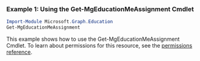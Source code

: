 ### Example 1: Using the Get-MgEducationMeAssignment Cmdlet
```powershell
Import-Module Microsoft.Graph.Education
Get-MgEducationMeAssignment
```
This example shows how to use the Get-MgEducationMeAssignment Cmdlet.
To learn about permissions for this resource, see the [permissions reference](/graph/permissions-reference).
